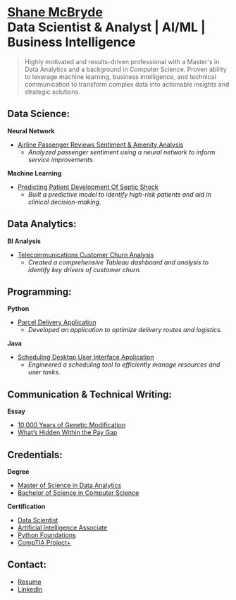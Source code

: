 <h1><a href="https://github.com/shanemcbryde">Shane McBryde</a> <br/>Data Scientist & Analyst | AI/ML | Business Intelligence</h1>

> Highly motivated and results-driven professional with a Master's in Data Analytics and a background in Computer Science. Proven ability to leverage machine learning, business intelligence, and technical communication to transform complex data into actionable insights and strategic solutions.

<h2>Data Science:</h2>

<b>Neural Network</b>
- [Airline Passenger Reviews Sentiment & Amenity Analysis](https://github.com/shanemcbryde/sentiment)
  - *Analyzed passenger sentiment using a neural network to inform service improvements.*

<b>Machine Learning</b>
- [Predicting Patient Development Of Septic Shock](https://github.com/shanemcbryde/sepsisprediction)
  - *Built a predictive model to identify high-risk patients and aid in clinical decision-making.*

<h2>Data Analytics:</h2>

<b>BI Analysis</b>
- [Telecommunications Customer Churn Analysis](https://public.tableau.com/app/profile/shane.mcbryde/viz/D210-RepresentationandReporting_17107923311500/PerformanceAssessment)
  - *Created a comprehensive Tableau dashboard and analysis to identify key drivers of customer churn.*

<h2>Programming:</h2>

<b>Python</b>
- [Parcel Delivery Application](https://github.com/shanemcbryde/parcelservice.git)
  - *Developed an application to optimize delivery routes and logistics.*

<b>Java</b>
- [Scheduling Desktop User Interface Application](https://github.com/shanemcbryde/schedulingsystem.git)
  - *Engineered a scheduling tool to efficiently manage resources and user tasks.*

<h2>Communication & Technical Writing:</h2>

<b>Essay</b>
- [10,000 Years of Genetic Modification](https://github.com/shanemcbryde/composition/blob/main/10%2C000%20Years%20of%20Genetic%20Modification.pdf)
- [What’s Hidden Within the Pay Gap](https://github.com/shanemcbryde/composition/blob/main/What%E2%80%99s%20Hidden%20Within%20the%20Pay%20Gap.pdf)

<h2>Credentials:</h2>

<b>Degree</b>
- [Master of Science in Data Analytics](https://github.com/shanemcbryde/shanemcbryde/blob/main/Certifications/MS%20Data%20Analytics.pdf)
- [Bachelor of Science in Computer Science](https://github.com/shanemcbryde/shanemcbryde/blob/main/Certifications/BS%20Computer%20Science.pdf)

<b>Certification</b>
- [Data Scientist](https://github.com/shanemcbryde/shanemcbryde/blob/8c341e5effb786685c06dd8b67f452e4a3e48b70/Certifications/AI%20Academy/AI%20Academy%20Data%20Scientist%20Completion%20Certificate%20Spring%202022.pdf)
- [Artificial Intelligence Associate](https://github.com/shanemcbryde/shanemcbryde/blob/8c341e5effb786685c06dd8b67f452e4a3e48b70/Certifications/AI%20Academy/AI%20Academy%20AI%20Associate%20Completion%20Certificate%20Fall%202022.pdf)
- [Python Foundations](https://github.com/shanemcbryde/shanemcbryde/blob/main/Certifications/AI%20Academy/AI%20Academy%20Certificate%20of%20Completion%20-%20Foundations%20Course.pdf)
- [CompTIA Project+](https://github.com/shanemcbryde/shanemcbryde/blob/8c341e5effb786685c06dd8b67f452e4a3e48b70/Certifications/Comptia/CompTIA%20Project+%20certificate.pdf)

<h2>Contact:</h2>

- [Resume](https://github.com/shanemcbryde/shanemcbryde/blob/main/Shane%20McBryde%20-%20resume.pdf)
- [LinkedIn](https://www.linkedin.com/in/shanekmcbryde/)
